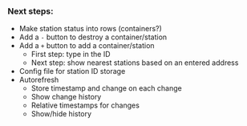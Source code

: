 ### Next steps:

- Make station status into rows (containers?)
- Add a `-` button to destroy a container/station
- Add a `+` button to add a container/station
    - First step: type in the ID
    - Next step: show nearest stations based on an entered address
- Config file for station ID storage
- Autorefresh
    - Store timestamp and change on each change
    - Show change history
    - Relative timestamps for changes
    - Show/hide history
